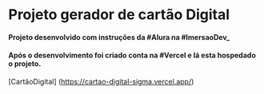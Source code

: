 # Projeto gerador de cartão Digital


#### Projeto desenvolvido com instruções da #Alura na #ImersaoDev_


#### Após o desenvolvimento foi criado conta na #Vercel e lá esta hospedado o projeto. 
[CartãoDigital] (https://cartao-digital-sigma.vercel.app/)

